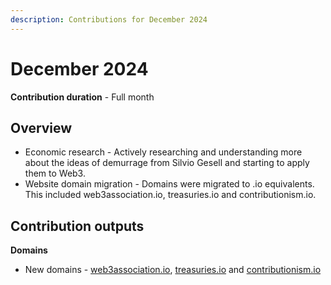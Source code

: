 ```yaml
---
description: Contributions for December 2024
---
```


# December 2024

**Contribution duration** - Full month

## Overview

* Economic research - Actively researching and understanding more about the ideas of demurrage from Silvio Gesell and starting to apply them to Web3.
* Website domain migration - Domains were migrated to .io equivalents. This included web3association.io, treasuries.io and contributionism.io.

## Contribution outputs

**Domains**

* New domains - [web3association.io](https://web3association.io), [treasuries.io](https://treasuries.io/) and [contributionism.io](https://contributionism.io/)
